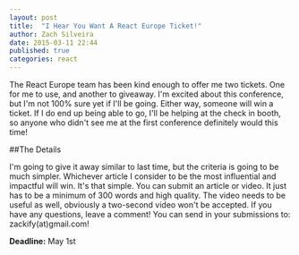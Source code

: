 ```yaml
---
layout: post
title:  "I Hear You Want A React Europe Ticket!"
author: Zach Silveira
date: 2015-03-11 22:44
published: true
categories: react
---
```

The React Europe team has been kind enough to offer me two tickets. One for me to use, and another to giveaway. I'm excited about this conference, but I'm not 100% sure yet if I'll be going. Either way, someone will win a ticket. If I do end up being able to go, I'll be helping at the check in booth, so anyone who didn't see me at the first conference definitely would this time!

##The Details

I'm going to give it away similar to last time, but the criteria is going to be much simpler. Whichever article I consider to be the most influential and impactful will win. It's that simple. You can submit an article or video. It just has to be a minimum of 300 words and high quality. The video needs to be useful as well, obviously a two-second video won't be accepted. If you have any questions, leave a comment! You can send in your submissions to: zackify(at)gmail.com!

**Deadline:** May 1st
